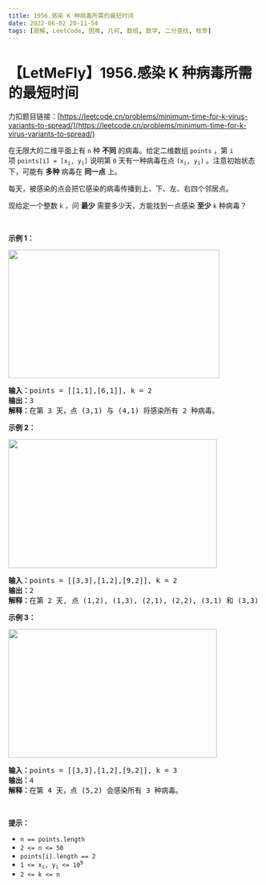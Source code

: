 ```yaml
---
title: 1956.感染 K 种病毒所需的最短时间
date: 2022-06-02 20-11-54
tags: [题解, LeetCode, 困难, 几何, 数组, 数学, 二分查找, 枚举]
---
```


# 【LetMeFly】1956.感染 K 种病毒所需的最短时间

力扣题目链接：[https://leetcode.cn/problems/minimum-time-for-k-virus-variants-to-spread/](https://leetcode.cn/problems/minimum-time-for-k-virus-variants-to-spread/)

<p>在无限大的二维平面上有&nbsp;<code>n</code>&nbsp;种 <strong>不同</strong> 的病毒。给定二维数组&nbsp;<code>points</code>&nbsp;，<span style="">第 </span><code>i</code><span style=""> 项&nbsp;</span><code>points[i] = [x<sub>i</sub>, y<sub>i</sub>]</code>&nbsp;说明第&nbsp;<code>0</code>&nbsp;天有一种病毒在点&nbsp;<code>(x<sub>i</sub>, y<sub>i</sub>)</code>&nbsp;。注意初始状态下，可能有 <strong>多种</strong> 病毒在 <strong>同一点</strong> 上。</p>

<p>每天，被感染的点会把它感染的病毒传播到上、下、左、右四个邻居点。</p>

<p>现给定一个整数 <code>k</code>&nbsp;，问 <strong>最少</strong> 需要多少天，方能找到一点感染 <strong>至少</strong> <code>k</code> 种病毒？</p>

<p>&nbsp;</p>

<p><strong>示例 1：</strong></p>

<p><strong><img alt="" src="https://assets.leetcode.com/uploads/2021/06/30/case-1.png" style="width: 421px; height: 256px;" /></strong></p>

<pre>
<strong>输入：</strong>points = [[1,1],[6,1]], k = 2
<b>输出：</b>3
<strong>解释：</strong>在第 3 天，点 (3,1) 与 (4,1) 将感染所有 2 种病毒。
</pre>

<p><strong>示例 2：</strong></p>

<p><strong><img alt="" src="https://assets.leetcode.com/uploads/2021/06/30/case-2.png" style="width: 416px; height: 257px;" /></strong></p>

<pre>
<strong>输入：</strong>points = [[3,3],[1,2],[9,2]], k = 2
<b>输出：</b>2
<b>解释：</b>在第 2 天, 点 (1,2), (1,3), (2,1), (2,2), (3,1) 和 (3,3) 将会感染前两种病毒。
</pre>

<p><strong>示例 3：</strong></p>

<p><strong><img alt="" src="https://assets.leetcode.com/uploads/2021/06/30/case-2.png" style="width: 416px; height: 257px;" /></strong></p>

<pre>
<b>输入：</b>points = [[3,3],[1,2],[9,2]], k = 3
<b>输出：</b>4
<strong>解释：</strong>在第 4 天，点 (5,2) 会感染所有 3 种病毒。
</pre>

<p>&nbsp;</p>

<p><strong>提示：</strong></p>

<ul>
	<li><code>n == points.length</code></li>
	<li><code>2 &lt;= n &lt;= 50</code></li>
	<li><code>points[i].length == 2</code></li>
	<li><code>1 &lt;= x<sub>i</sub>, y<sub>i</sub> &lt;= 10<sup>9</sup></code></li>
	<li><code>2 &lt;= k &lt;= n</code></li>
</ul>


    